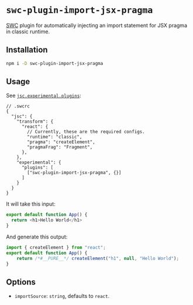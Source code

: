# `swc-plugin-import-jsx-pragma`

[SWC](https://swc.rs/) plugin for automatically injecting an import statement for JSX pragma in classic runtime.

## Installation

```sh
npm i -D swc-plugin-import-jsx-pragma
```

## Usage

See [`jsc.experimental.plugins`](https://swc.rs/docs/configuration/compilation#jscexperimentalplugins):

```json5
// .swcrc
{
  "jsc": {
    "transform": {
      "react": {
        // Currently, these are the required configs.
        "runtime": "classic",
        "pragma": "createElement",
        "pragmaFrag": "Fragment",
      },
    },
    "experimental": {
      "plugins": [
        ["swc-plugin-import-jsx-pragma", {}]
      ]
    }
  }
}
```

It will take this input:
```js
export default function App() {
  return <h1>Hello World</h1>
}
```

And generate this output:
```js
import { createElement } from "react";
export default function App() {
    return /*#__PURE__*/ createElement("h1", null, "Hello World");
}

```

## Options

- `importSource`: `string`, defaults to `react`.
